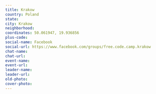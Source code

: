 ```yaml
---
title: Krakow
country: Poland
state: 
city: Krakow
neighborhood: 
coordinates: 50.061947, 19.936856
plus-code:
social-name: Facebook
social-url: https://www.facebook.com/groups/free.code.camp.krakow
chat-name:
chat-url:
event-name:
event-url:
leader-name:
leader-url:
old-photo: 
cover-photo:
---
```

